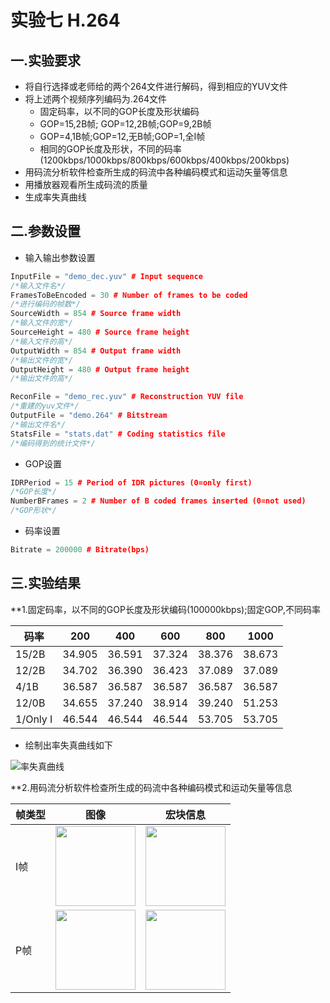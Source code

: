 # 实验七 H.264
## 一.实验要求

+ 将自行选择或老师给的两个264文件进行解码，得到相应的YUV文件
+ 将上述两个视频序列编码为.264文件
	+ 固定码率，以不同的GOP长度及形状编码
  	+ GOP=15,2B帧; GOP=12,2B帧;GOP=9,2B帧
    + GOP=4,1B帧;GOP=12,无B帧;GOP=1,全I帧
	+ 相同的GOP长度及形状，不同的码率(1200kbps/1000kbps/800kbps/600kbps/400kbps/200kbps)
+ 用码流分析软件检查所生成的码流中各种编码模式和运动矢量等信息
+ 用播放器观看所生成码流的质量
+ 生成率失真曲线

## 二.参数设置

+ 输入输出参数设置
```cpp
InputFile = "demo_dec.yuv" # Input sequence
/*输入文件名*/
FramesToBeEncoded = 30 # Number of frames to be coded
/*进行编码的帧数*/
SourceWidth = 854 # Source frame width
/*输入文件的宽*/
SourceHeight = 480 # Source frame height
/*输入文件的高*/
OutputWidth = 854 # Output frame width
/*输出文件的宽*/
OutputHeight = 480 # Output frame height
/*输出文件的高*/

ReconFile = "demo_rec.yuv" # Reconstruction YUV file
/*重建的yuv文件*/
OutputFile = "demo.264" # Bitstream
/*输出文件名*/
StatsFile = "stats.dat" # Coding statistics file
/*编码得到的统计文件*/
```

+ GOP设置
```cpp
IDRPeriod = 15 # Period of IDR pictures (0=only first)
/*GOP长度*/
NumberBFrames = 2 # Number of B coded frames inserted (0=not used)
/*GOP形状*/
```

+ 码率设置
```cpp
Bitrate = 200000 # Bitrate(bps)
```
## 三.实验结果

**1.固定码率，以不同的GOP长度及形状编码(100000kbps);固定GOP,不同码率

码率 | 200 | 400 | 600 | 800 | 1000
--- | --- | ---| --- | --- | --- 
15/2B |34.905|36.591|37.324|38.376|38.673
12/2B |34.702|36.390|36.423|37.089|37.089
4/1B |36.587|36.587|36.587|36.587|36.587
12/0B |34.655|37.240|38.914|39.240|51.253
1/Only I|46.544|46.544|46.544|53.705|53.705

+ 绘制出率失真曲线如下

![率失真曲线](https://github.com/cucrui/Data-compression/blob/master/%E5%AE%9E%E9%AA%8C%E4%B8%83_H.264/img/%E7%8E%87%E5%A4%B1%E7%9C%9F%E6%9B%B2%E7%BA%BF.png)

**2.用码流分析软件检查所生成的码流中各种编码模式和运动矢量等信息

帧类型 | 图像 | 宏块信息
--- | --- | ---
I帧 | <img src = "https://github.com/cucrui/Data-compression/blob/master/%E5%AE%9E%E9%AA%8C%E4%B8%83_H.264/img/I%E5%B8%A7.png" width = 128/> | <img src = "https://github.com/cucrui/Data-compression/blob/master/%E5%AE%9E%E9%AA%8C%E4%B8%83_H.264/img/I%20MB.png" width = 128/>
P帧 | <img src = "https://github.com/cucrui/Data-compression/blob/master/%E5%AE%9E%E9%AA%8C%E4%B8%83_H.264/img/P%E5%B8%A7.png" width = 128/> | <img src = "https://github.com/cucrui/Data-compression/blob/master/%E5%AE%9E%E9%AA%8C%E4%B8%83_H.264/img/p%20MB.png" width = 128/>
